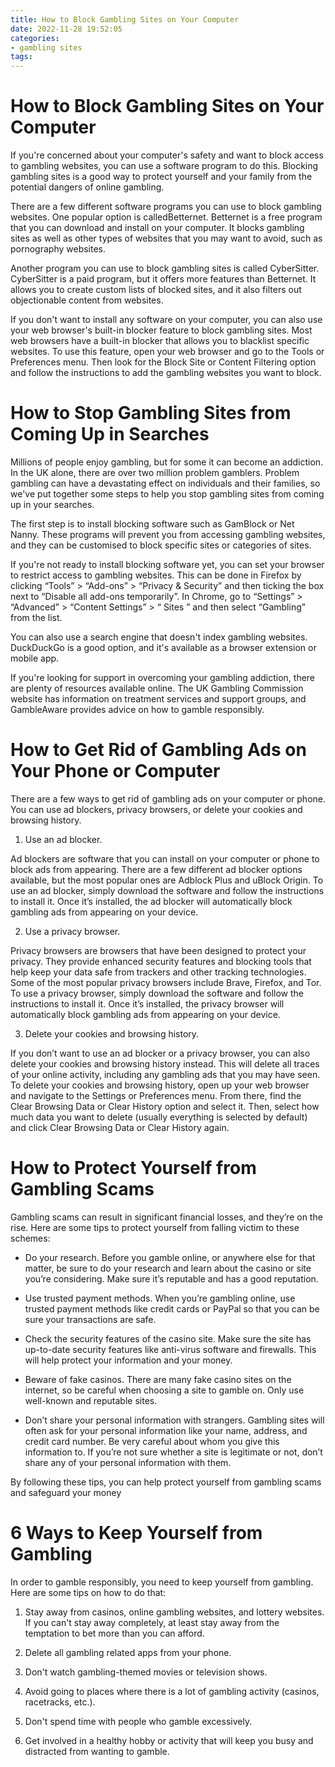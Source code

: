 ```yaml
---
title: How to Block Gambling Sites on Your Computer
date: 2022-11-28 19:52:05
categories:
- gambling sites
tags:
---
```



#  How to Block Gambling Sites on Your Computer

If you're concerned about your computer's safety and want to block access to gambling websites, you can use a software program to do this. Blocking gambling sites is a good way to protect yourself and your family from the potential dangers of online gambling.

There are a few different software programs you can use to block gambling websites. One popular option is calledBetternet. Betternet is a free program that you can download and install on your computer. It blocks gambling sites as well as other types of websites that you may want to avoid, such as pornography websites.

Another program you can use to block gambling sites is called CyberSitter. CyberSitter is a paid program, but it offers more features than Betternet. It allows you to create custom lists of blocked sites, and it also filters out objectionable content from websites.

If you don't want to install any software on your computer, you can also use your web browser's built-in blocker feature to block gambling sites. Most web browsers have a built-in blocker that allows you to blacklist specific websites. To use this feature, open your web browser and go to the Tools or Preferences menu. Then look for the Block Site or Content Filtering option and follow the instructions to add the gambling websites you want to block.

#  How to Stop Gambling Sites from Coming Up in Searches

Millions of people enjoy gambling, but for some it can become an addiction. In the UK alone, there are over two million problem gamblers. Problem gambling can have a devastating effect on individuals and their families, so we've put together some steps to help you stop gambling sites from coming up in your searches.

The first step is to install blocking software such as GamBlock or Net Nanny. These programs will prevent you from accessing gambling websites, and they can be customised to block specific sites or categories of sites.

If you're not ready to install blocking software yet, you can set your browser to restrict access to gambling websites. This can be done in Firefox by clicking “Tools” > “Add-ons” > “Privacy & Security” and then ticking the box next to “Disable all add-ons temporarily”. In Chrome, go to “Settings” > “Advanced” > “Content Settings” > “ Sites ” and then select “Gambling” from the list.

You can also use a search engine that doesn't index gambling websites. DuckDuckGo is a good option, and it's available as a browser extension or mobile app.

If you're looking for support in overcoming your gambling addiction, there are plenty of resources available online. The UK Gambling Commission website has information on treatment services and support groups, and GambleAware provides advice on how to gamble responsibly.

#  How to Get Rid of Gambling Ads on Your Phone or Computer

There are a few ways to get rid of gambling ads on your computer or phone. You can use ad blockers, privacy browsers, or delete your cookies and browsing history.

1. Use an ad blocker.

Ad blockers are software that you can install on your computer or phone to block ads from appearing. There are a few different ad blocker options available, but the most popular ones are Adblock Plus and uBlock Origin. To use an ad blocker, simply download the software and follow the instructions to install it. Once it’s installed, the ad blocker will automatically block gambling ads from appearing on your device.

2. Use a privacy browser.

Privacy browsers are browsers that have been designed to protect your privacy. They provide enhanced security features and blocking tools that help keep your data safe from trackers and other tracking technologies. Some of the most popular privacy browsers include Brave, Firefox, and Tor. To use a privacy browser, simply download the software and follow the instructions to install it. Once it’s installed, the privacy browser will automatically block gambling ads from appearing on your device.

3. Delete your cookies and browsing history.

If you don’t want to use an ad blocker or a privacy browser, you can also delete your cookies and browsing history instead. This will delete all traces of your online activity, including any gambling ads that you may have seen. To delete your cookies and browsing history, open up your web browser and navigate to the Settings or Preferences menu. From there, find the Clear Browsing Data or Clear History option and select it. Then, select how much data you want to delete (usually everything is selected by default) and click Clear Browsing Data or Clear History again.

#  How to Protect Yourself from Gambling Scams

Gambling scams can result in significant financial losses, and they’re on the rise. Here are some tips to protect yourself from falling victim to these schemes:

* Do your research. Before you gamble online, or anywhere else for that matter, be sure to do your research and learn about the casino or site you’re considering. Make sure it’s reputable and has a good reputation.

* Use trusted payment methods. When you’re gambling online, use trusted payment methods like credit cards or PayPal so that you can be sure your transactions are safe.

* Check the security features of the casino site. Make sure the site has up-to-date security features like anti-virus software and firewalls. This will help protect your information and your money.

* Beware of fake casinos. There are many fake casino sites on the internet, so be careful when choosing a site to gamble on. Only use well-known and reputable sites.

* Don’t share your personal information with strangers. Gambling sites will often ask for your personal information like your name, address, and credit card number. Be very careful about whom you give this information to. If you’re not sure whether a site is legitimate or not, don’t share any of your personal information with them.

By following these tips, you can help protect yourself from gambling scams and safeguard your money

#  6 Ways to Keep Yourself from Gambling

In order to gamble responsibly, you need to keep yourself from gambling. Here are some tips on how to do that:

1) Stay away from casinos, online gambling websites, and lottery websites. If you can't stay away completely, at least stay away from the temptation to bet more than you can afford.

2) Delete all gambling related apps from your phone.

3) Don't watch gambling-themed movies or television shows.

4) Avoid going to places where there is a lot of gambling activity (casinos, racetracks, etc.).

5) Don't spend time with people who gamble excessively.

6) Get involved in a healthy hobby or activity that will keep you busy and distracted from wanting to gamble.